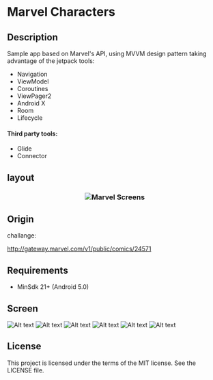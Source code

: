 
# Marvel Characters

## Description
 Sample app based on Marvel's API, using MVVM design pattern
taking advantage of the jetpack tools:

- Navigation
- ViewModel
- Coroutines
- ViewPager2
- Android X
- Room
- Lifecycle

#### Third party tools:

- Glide
- Connector


## layout

<h3 align="center">
  <img src="assets/marvel_screens.png" alt="Marvel Screens" />
</h3>

## Origin

challange:

http://gateway.marvel.com/v1/public/comics/24571


## Requirements
-   MinSdk 21+ (Android 5.0)

## Screen

![Alt text](app/src/main/res/drawable/screen_1.png=100x20)
![Alt text](app/src/main/res/drawable/screen_2.png=100x20)
![Alt text](app/src/main/res/drawable/screen_3.png=100x20)
![Alt text](app/src/main/res/drawable/screen_4.png=100x20)
![Alt text](app/src/main/res/drawable/screen_5.png=100x20)
![Alt text](app/src/main/res/drawable/screen_6.png=100x20)

## License
This project is licensed under the terms of the MIT license. See the LICENSE file.
